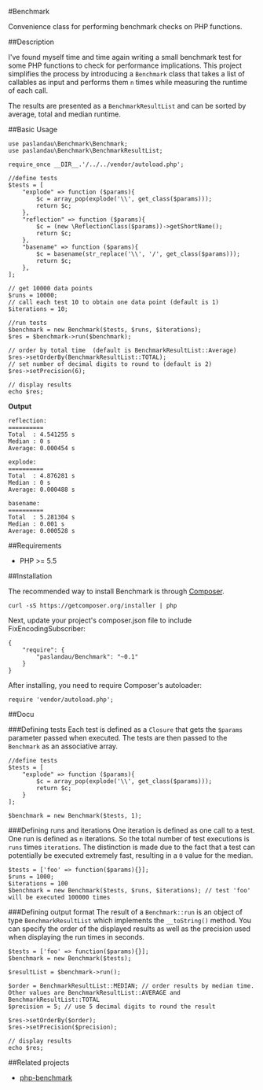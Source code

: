 #Benchmark

Convenience class for performing benchmark checks on PHP functions.

##Description

I've found myself time and time again writing a small benchmark test for some PHP functions to check for performance implications.
This project simplifies the process by introducing a `Benchmark` class that takes a list of callables as input and performs them `n` times 
while measuring the runtime of each call.

The results are presented as a `BenchmarkResultList` and can be sorted by average, total and median runtime.

##Basic Usage

    use paslandau\Benchmark\Benchmark;
    use paslandau\Benchmark\BenchmarkResultList;

    require_once __DIR__.'/../../vendor/autoload.php';

    //define tests
    $tests = [
        "explode" => function ($params){
            $c = array_pop(explode('\\', get_class($params)));
            return $c;
        },
        "reflection" => function ($params){
            $c = (new \ReflectionClass($params))->getShortName();
            return $c;
        },
        "basename" => function ($params){
            $c = basename(str_replace('\\', '/', get_class($params)));
            return $c;
        },
    ];

    // get 10000 data points
    $runs = 10000;
    // call each test 10 to obtain one data point (default is 1)
    $iterations = 10;

    //run tests
    $benchmark = new Benchmark($tests, $runs, $iterations);
    $res = $benchmark->run($benchmark);

    // order by total time  (default is BenchmarkResultList::Average)
    $res->setOrderBy(BenchmarkResultList::TOTAL);
    // set number of decimal digits to round to (default is 2)
    $res->setPrecision(6);

    // display results
    echo $res;
    
**Output**

    reflection:
    ==========
    Total  : 4.541255 s
    Median : 0 s
    Average: 0.000454 s
    
    explode:
    ==========
    Total  : 4.876281 s
    Median : 0 s
    Average: 0.000488 s
    
    basename:
    ==========
    Total  : 5.281304 s
    Median : 0.001 s
    Average: 0.000528 s

##Requirements

- PHP >= 5.5

##Installation

The recommended way to install Benchmark is through [Composer](http://getcomposer.org/).

    curl -sS https://getcomposer.org/installer | php

Next, update your project's composer.json file to include FixEncodingSubscriber:

    {
        "require": {
            "paslandau/Benchmark": "~0.1"
        }
    }

After installing, you need to require Composer's autoloader:

    require 'vendor/autoload.php';

##Docu

###Defining tests
Each test is defined as a `Closure` that gets the `$params` parameter passed when executed. The tests are then passed to the `Benchmark` as an associative array.

    //define tests
    $tests = [
        "explode" => function ($params){
            $c = array_pop(explode('\\', get_class($params)));
            return $c;
        }
    ];
    
    $benchmark = new Benchmark($tests, 1);
    
###Defining runs and iterations
One iteration is defined as one call to a test. One run is defined as `n` iterations. So the total number of test executions is `runs` times `iterations`.
The distinction is made due to the fact that a test can potentially be executed extremely fast, resulting in a `0` value for the median.

    $tests = ['foo' => function($params){}];
    $runs = 1000;
    $iterations = 100
    $benchmark = new Benchmark($tests, $runs, $iterations); // test 'foo' will be executed 100000 times
    
###Defining output format
The result of a `Benchmark::run` is an object of type `BenchmarkResultList` which implements the `__toString()` method. You can specify the order 
of the displayed results as well as the precision used when displaying the run times in seconds.

    $tests = ['foo' => function($params){}];
    $benchmark = new Benchmark($tests);
    
    $resultList = $benchmark->run();
    
    $order = BenchmarkResultList::MEDIAN; // order results by median time. Other values are BenchmarkResultList::AVERAGE and BenchmarkResultList::TOTAL
    $precision = 5; // use 5 decimal digits to round the result
    
    $res->setOrderBy($order);
    $res->setPrecision($precision);

    // display results
    echo $res;
    
##Related projects

- [php-benchmark](https://github.com/lavoiesl/php-benchmark)